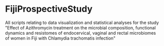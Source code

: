 # FijiProspectiveStudy
All scripts relating to data visualization and statistical analyses for the study "Effect of Azithromycin treatment on the microbial composition, functional dynamics and resistomes of endocervical, vaginal and rectal microbiomes of women in Fiji with Chlamydia trachomatis infection"
